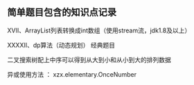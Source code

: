 简单题目包含的知识点记录
-

XVII、ArrayList列表转换成int数组（使用stream流，jdk1.8及以上）

XXXXII、dp算法（动态规划）   经典题目

二叉搜索树配上中序可以得到从大到小和从小到大的排列数据

异或使用方法 ： xzx.elementary.OnceNumber